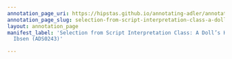 ```yaml
---
annotation_page_uri: https://hipstas.github.io/annotating-adler/annotations/selection-from-script-interpretation-class-a-doll-s-house-by-henrik-ibsen-ads0243--canvas-1-theory-and-technique.json
annotation_page_slug: selection-from-script-interpretation-class-a-doll-s-house-by-henrik-ibsen-ads0243--canvas-1-theory-and-technique
layout: annotation_page
manifest_label: 'Selection from Script Interpretation Class: A Doll’s House by Henrik
  Ibsen (ADS0243)'

---
```

